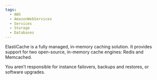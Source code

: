 ```yaml
---
tags:
  - AWS
  - AmazonWebServices
  - Services
  - Storage
  - Databases
---
```

ElastiCache is a fully managed, in-memory caching solution. It provides support for two open-source, in-memory cache engines: Redis and Memcached. 

You aren’t responsible for instance failovers, backups and restores, or software upgrades.